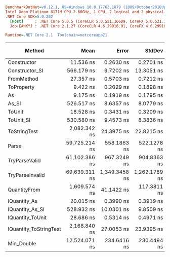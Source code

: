 ``` ini

BenchmarkDotNet=v0.12.1, OS=Windows 10.0.17763.1879 (1809/October2018Update/Redstone5)
Intel Xeon Platinum 8171M CPU 2.60GHz, 1 CPU, 2 logical and 2 physical cores
.NET Core SDK=5.0.202
  [Host]     : .NET Core 5.0.5 (CoreCLR 5.0.521.16609, CoreFX 5.0.521.16609), X64 RyuJIT
  Job-EANKYJ : .NET Core 2.1.27 (CoreCLR 4.6.29916.01, CoreFX 4.6.29916.03), X64 RyuJIT

Runtime=.NET Core 2.1  Toolchain=netcoreapp21  

```
|                 Method |          Mean |         Error |        StdDev |  Gen 0 |  Gen 1 | Gen 2 | Allocated |
|----------------------- |--------------:|--------------:|--------------:|-------:|-------:|------:|----------:|
|            Constructor |     11.536 ns |     0.2630 ns |     0.2701 ns |      - |      - |     - |         - |
|         Constructor_SI |    566.179 ns |     9.7202 ns |    13.3051 ns | 0.0286 |      - |     - |     192 B |
|             FromMethod |     27.357 ns |     0.5703 ns |     0.7212 ns |      - |      - |     - |         - |
|             ToProperty |      9.422 ns |     0.2029 ns |     0.1898 ns |      - |      - |     - |         - |
|                     As |      9.175 ns |     0.1919 ns |     0.1795 ns |      - |      - |     - |         - |
|                  As_SI |    526.517 ns |     8.6357 ns |     8.0779 ns | 0.0286 |      - |     - |     192 B |
|                 ToUnit |     18.528 ns |     0.3431 ns |     0.3209 ns |      - |      - |     - |         - |
|              ToUnit_SI |    530.580 ns |     9.4573 ns |     8.3836 ns | 0.0286 |      - |     - |     192 B |
|           ToStringTest |  2,082.342 ns |    24.3975 ns |    22.8215 ns | 0.1411 |      - |     - |     952 B |
|                  Parse | 59,725.214 ns |   558.1863 ns |   522.1278 ns | 6.9580 | 0.2441 |     - |   44816 B |
|          TryParseValid | 61,102.386 ns |   967.3249 ns |   904.8363 ns | 6.8359 | 0.2441 |     - |   44792 B |
|        TryParseInvalid | 69,639.311 ns | 1,349.3458 ns | 1,262.1789 ns | 6.7139 | 0.2441 |     - |   44392 B |
|           QuantityFrom |  1,609.574 ns |    41.1422 ns |   117.3811 ns |      - |      - |     - |      56 B |
|           IQuantity_As |     20.015 ns |     0.3990 ns |     0.3919 ns | 0.0038 |      - |     - |      24 B |
|        IQuantity_As_SI |    528.932 ns |    10.0301 ns |     9.8509 ns | 0.0286 |      - |     - |     192 B |
|       IQuantity_ToUnit |     28.686 ns |     0.5314 ns |     0.4971 ns | 0.0088 |      - |     - |      56 B |
| IQuantity_ToStringTest |  2,168.840 ns |    27.0053 ns |    23.9395 ns | 0.1411 |      - |     - |     952 B |
|             Min_Double | 12,524.071 ns |   234.6416 ns |   230.4494 ns |      - |      - |     - |         - |
